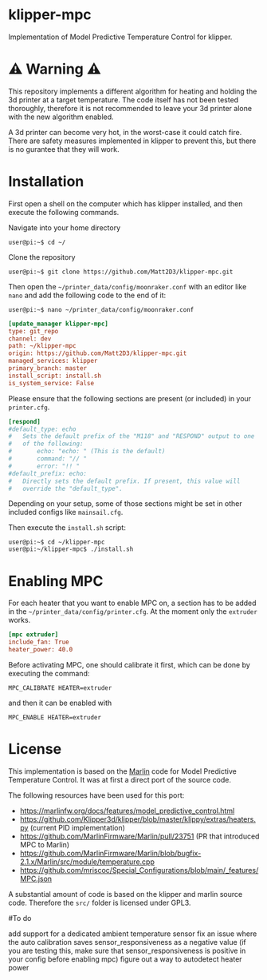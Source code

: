 klipper-mpc
===

Implementation of Model Predictive Temperature Control for klipper.

# ⚠️ Warning ⚠️

This repository implements a different algorithm for heating and holding the
3d printer at a target temperature. The code itself has not been tested thoroughly,
therefore it is not recommended to leave your 3d printer alone with the new algorithm
enabled.

A 3d printer can become very hot, in the worst-case it could catch fire.
There are safety measures implemented in klipper to prevent this, but there is no gurantee
that they will work.


# Installation

First open a shell on the computer which has klipper installed, and then execute the following commands.

Navigate into your home directory
```console
user@pi:~$ cd ~/
```

Clone the repository
```console
user@pi:~$ git clone https://github.com/Matt2D3/klipper-mpc.git
```

Then open the `~/printer_data/config/moonraker.conf` with an editor like `nano` and add the following code to the end of it:
```console
user@pi:~$ nano ~/printer_data/config/moonraker.conf
```

```ini
[update_manager klipper-mpc]
type: git_repo
channel: dev
path: ~/klipper-mpc
origin: https://github.com/Matt2D3/klipper-mpc.git
managed_services: klipper
primary_branch: master
install_script: install.sh
is_system_service: False
```

Please ensure that the following sections are present (or included) in your `printer.cfg`.
```ini
[respond]
#default_type: echo
#   Sets the default prefix of the "M118" and "RESPOND" output to one
#   of the following:
#       echo: "echo: " (This is the default)
#       command: "// "
#       error: "!! "
#default_prefix: echo:
#   Directly sets the default prefix. If present, this value will
#   override the "default_type".
```

Depending on your setup, some of those sections might be set in other included configs like `mainsail.cfg`.

Then execute the `install.sh` script:
```console
user@pi:~$ cd ~/klipper-mpc
user@pi:~/klipper-mpc$ ./install.sh
```

# Enabling MPC

For each heater that you want to enable MPC on, a section has to be added in the `~/printer_data/config/printer.cfg`.
At the moment only the `extruder` works.

```ini
[mpc extruder]
include_fan: True
heater_power: 40.0
```

Before activating MPC, one should calibrate it first, which can be done by executing the command:
```
MPC_CALIBRATE HEATER=extruder
```

and then it can be enabled with
```
MPC_ENABLE HEATER=extruder
```

# License

This implementation is based on the [Marlin](https://github.com/MarlinFirmware/Marlin) code for
Model Predictive Temperature Control. It was at first a direct port of the source code.

The following resources have been used for this port:
- https://marlinfw.org/docs/features/model_predictive_control.html
- https://github.com/Klipper3d/klipper/blob/master/klippy/extras/heaters.py (current PID implementation)
- https://github.com/MarlinFirmware/Marlin/pull/23751 (PR that introduced MPC to Marlin)
- https://github.com/MarlinFirmware/Marlin/blob/bugfix-2.1.x/Marlin/src/module/temperature.cpp
- https://github.com/mriscoc/Special_Configurations/blob/main/_features/MPC.json

A substantial amount of code is based on the klipper and marlin source code. Therefore the
`src/` folder is licensed under GPL3.

#To do

add support for a dedicated ambient temperature sensor
fix an issue where the auto calibration saves sensor_responsiveness as a negative value (if you are testing this, make sure that sensor_responsiveness is positive in your config before enabling mpc)
figure out a way to autodetect heater power
